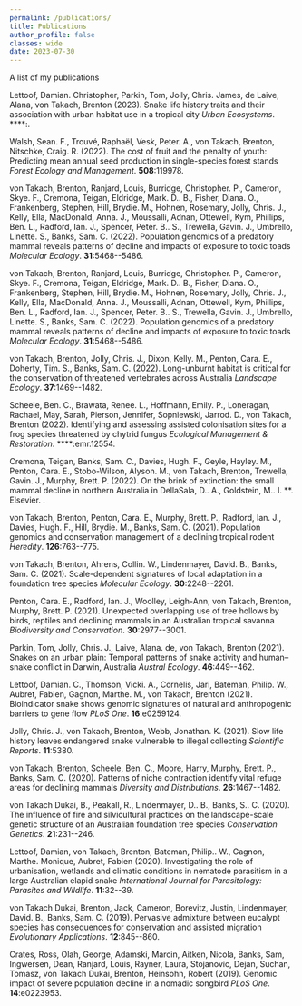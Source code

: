 ```yaml
---
permalink: /publications/
title: Publications
author_profile: false
classes: wide
date: 2023-07-30
---
```

             
A list of my publications


Lettoof, Damian. Christopher, Parkin, Tom, Jolly, Chris. James, de Laive, Alana, von Takach, Brenton (2023).  Snake life history traits and their association with urban habitat use in a tropical city  *Urban Ecosystems*. ****:.

 
Walsh, Sean. F., Trouvé, Raphaël, Vesk, Peter. A., von Takach, Brenton, Nitschke, Craig. R. (2022).  The cost of fruit and the penalty of youth: Predicting mean annual seed production in single-species forest stands  *Forest Ecology and Management*. **508**:119978.

 
von Takach, Brenton, Ranjard, Louis, Burridge, Christopher. P., Cameron, Skye. F., Cremona, Teigan, Eldridge, Mark. D.. B., Fisher, Diana. O., Frankenberg, Stephen, Hill, Brydie. M., Hohnen, Rosemary, Jolly, Chris. J., Kelly, Ella, MacDonald, Anna. J., Moussalli, Adnan, Ottewell, Kym, Phillips, Ben. L., Radford, Ian. J., Spencer, Peter. B.. S., Trewella, Gavin. J., Umbrello, Linette. S., Banks, Sam. C. (2022).  Population genomics of a predatory mammal reveals patterns of decline and impacts of exposure to toxic toads  *Molecular Ecology*. **31**:5468--5486.

 
von Takach, Brenton, Ranjard, Louis, Burridge, Christopher. P., Cameron, Skye. F., Cremona, Teigan, Eldridge, Mark. D.. B., Fisher, Diana. O., Frankenberg, Stephen, Hill, Brydie. M., Hohnen, Rosemary, Jolly, Chris. J., Kelly, Ella, MacDonald, Anna. J., Moussalli, Adnan, Ottewell, Kym, Phillips, Ben. L., Radford, Ian. J., Spencer, Peter. B.. S., Trewella, Gavin. J., Umbrello, Linette. S., Banks, Sam. C. (2022).  Population genomics of a predatory mammal reveals patterns of decline and impacts of exposure to toxic toads  *Molecular Ecology*. **31**:5468--5486.

 
von Takach, Brenton, Jolly, Chris. J., Dixon, Kelly. M., Penton, Cara. E., Doherty, Tim. S., Banks, Sam. C. (2022).  Long-unburnt habitat is critical for the conservation of threatened vertebrates across Australia  *Landscape Ecology*. **37**:1469--1482.

 
Scheele, Ben. C., Brawata, Renee. L., Hoffmann, Emily. P., Loneragan, Rachael, May, Sarah, Pierson, Jennifer, Sopniewski, Jarrod. D., von Takach, Brenton (2022).  Identifying and assessing assisted colonisation sites for a frog species threatened by chytrid fungus  *Ecological Management \& Restoration*. ****:emr.12554.

 
Cremona, Teigan, Banks, Sam. C., Davies, Hugh. F., Geyle, Hayley. M., Penton, Cara. E., Stobo-Wilson, Alyson. M., von Takach, Brenton, Trewella, Gavin. J., Murphy, Brett. P. (2022).  On the brink of extinction: the small mammal decline in northern Australia  in DellaSala, D.. A., Goldstein, M.. I. **. Elsevier. .


von Takach, Brenton, Penton, Cara. E., Murphy, Brett. P., Radford, Ian. J., Davies, Hugh. F., Hill, Brydie. M., Banks, Sam. C. (2021).  Population genomics and conservation management of a declining tropical rodent  *Heredity*. **126**:763--775.

 
von Takach, Brenton, Ahrens, Collin. W., Lindenmayer, David. B., Banks, Sam. C. (2021).  Scale-dependent signatures of local adaptation in a foundation tree species  *Molecular Ecology*. **30**:2248--2261.

 
Penton, Cara. E., Radford, Ian. J., Woolley, Leigh-Ann, von Takach, Brenton, Murphy, Brett. P. (2021).  Unexpected overlapping use of tree hollows by birds, reptiles and declining mammals in an Australian tropical savanna  *Biodiversity and Conservation*. **30**:2977--3001.

 
Parkin, Tom, Jolly, Chris. J., Laive, Alana. de, von Takach, Brenton (2021).  Snakes on an urban plain: Temporal patterns of snake activity and human–snake conflict in Darwin, Australia  *Austral Ecology*. **46**:449--462.

 
Lettoof, Damian. C., Thomson, Vicki. A., Cornelis, Jari, Bateman, Philip. W., Aubret, Fabien, Gagnon, Marthe. M., von Takach, Brenton (2021).  Bioindicator snake shows genomic signatures of natural and anthropogenic barriers to gene flow  *PLoS One*. **16**:e0259124.

 
Jolly, Chris. J., von Takach, Brenton, Webb, Jonathan. K. (2021).  Slow life history leaves endangered snake vulnerable to illegal collecting  *Scientific Reports*. **11**:5380.

 
von Takach, Brenton, Scheele, Ben. C., Moore, Harry, Murphy, Brett. P., Banks, Sam. C. (2020).  Patterns of niche contraction identify vital refuge areas for declining mammals  *Diversity and Distributions*. **26**:1467--1482.

 
von Takach Dukai, B., Peakall, R., Lindenmayer, D.. B., Banks, S.. C. (2020).  The influence of fire and silvicultural practices on the landscape-scale genetic structure of an Australian foundation tree species  *Conservation Genetics*. **21**:231--246.

 
Lettoof, Damian, von Takach, Brenton, Bateman, Philip.. W., Gagnon, Marthe. Monique, Aubret, Fabien (2020).  Investigating the role of urbanisation, wetlands and climatic conditions in nematode parasitism in a large Australian elapid snake  *International Journal for Parasitology: Parasites and Wildlife*. **11**:32--39.

 
von Takach Dukai, Brenton, Jack, Cameron, Borevitz, Justin, Lindenmayer, David. B., Banks, Sam. C. (2019).  Pervasive admixture between eucalypt species has consequences for conservation and assisted migration  *Evolutionary Applications*. **12**:845--860.

 
Crates, Ross, Olah, George, Adamski, Marcin, Aitken, Nicola, Banks, Sam, Ingwersen, Dean, Ranjard, Louis, Rayner, Laura, Stojanovic, Dejan, Suchan, Tomasz, von Takach Dukai, Brenton, Heinsohn, Robert (2019).  Genomic impact of severe population decline in a nomadic songbird  *PLoS One*. **14**:e0223953.

 

 
